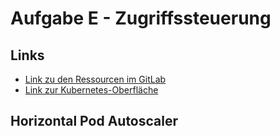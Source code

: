 # Aufgabe E - Zugriffssteuerung

## Links
- [Link zu den Ressourcen im GitLab](https://gitlab.com/ch-tbz-hf/Stud/v-cnt/-/tree/main/2_Unterrichtsressourcen/E)
- [Link zur Kubernetes-Oberfläche](https://10.5.38.10:8443/#/create?namespace=default)

## Horizontal Pod Autoscaler
